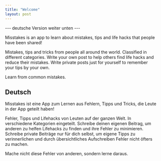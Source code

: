 ```yaml
---
title: "Welcome"
layout: post
---
```


--- deutsche Version weiter unten ---

Misstakes is an app to learn about mistakes, tips and life hacks that people have been shared!

Mistakes, tips and tricks from people all around the world. Classified in different categories.
Write your own post to help others find life hacks and reduce their mistakes.
Write private posts just for yourself to remember your tips by your own.

Learn from common mistakes.

## Deutsch

Misstakes ist eine App zum Lernen aus Fehlern, Tipps und Tricks, die Leute in der App geteilt haben!

Fehler, Tipps und Lifehacks von Leuten auf der ganzen Welt. In verschiedene Kategorien eingeteilt.
Schreibe deinen eigenen Beitrag, um anderen zu helfen Lifehacks zu finden und ihre Fehler zu minimieren.
Schreibe private Beiträge nur für dich selbst, um eigene Tipps zu verinnerlichen und durch übersichtliches Aufschreiben Fehler nicht öfters zu machen.

Mache nicht diese Fehler von anderen, sondern lerne daraus.
